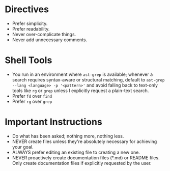 # Directives
- Prefer simplicity.
- Prefer readability.
- Never over-complicate things.
- Never add unnecessary comments.

# Shell Tools
- You run in an environment where `ast-grep` is available; whenever a search requires syntax-aware or structural matching, default to `ast-grep --lang <language> -p '<pattern>'` and avoid falling back to text-only tools like `rg` or `grep` unless I explicitly request a plain-text search.
- Prefer `fd` over `find`
- Prefer `rg` over `grep`

# Important Instructions
- Do what has been asked; nothing more, nothing less.
- NEVER create files unless they're absolutely necessary for achieving your goal.
- ALWAYS prefer editing an existing file to creating a new one.
- NEVER proactively create documentation files (*.md) or README files. Only create documentation files if explicitly requested by the user.
